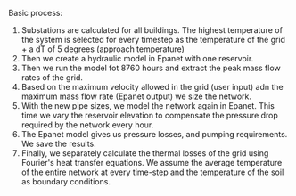 Basic process:

1. Substations are calculated for all buildings. The highest temperature of the system is selected for every timestep as the temperature of the grid + a dT of 5 degrees (approach temperature)
2. Then we create a hydraulic model in Epanet with one reservoir.
3. Then we run the model fot 8760 hours and extract the peak mass flow rates of the grid.
4. Based on the maximum velocity allowed in the grid (user input) adn the maximum mass flow rate (Epanet output) we size the network.
5. With the new pipe sizes, we model the network again in Epanet. This time we vary the reservoir elevation to compensate the pressure drop required by the network every hour.
6. The Epanet model gives us pressure losses, and pumping requirements. We save the results.
7. Finally, we separately calculate the thermal losses of the grid using Fourier's heat transfer equations. We assume the average temperature of the entire network at every time-step and the temperature of the soil as boundary conditions.